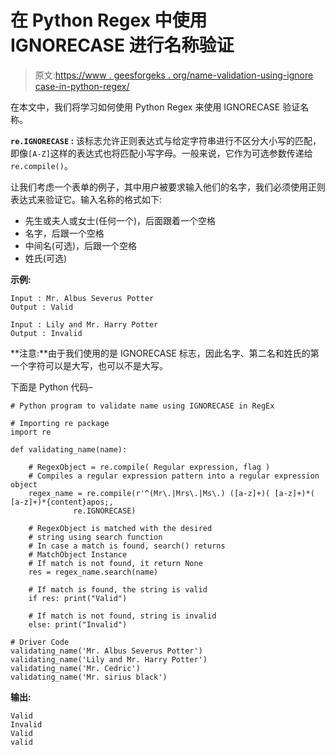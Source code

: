 # 在 Python Regex 中使用 IGNORECASE 进行名称验证

> 原文:[https://www . geesforgeks . org/name-validation-using-ignore case-in-python-regex/](https://www.geeksforgeeks.org/name-validation-using-ignorecase-in-python-regex/)

在本文中，我们将学习如何使用 Python Regex 来使用 IGNORECASE 验证名称。

**`re.IGNORECASE` :** 该标志允许正则表达式与给定字符串进行不区分大小写的匹配，即像`[A-Z]`这样的表达式也将匹配小写字母。一般来说，它作为可选参数传递给`re.compile()`。

让我们考虑一个表单的例子，其中用户被要求输入他们的名字，我们必须使用正则表达式来验证它。输入名称的格式如下:

*   先生或夫人或女士(任何一个)，后面跟着一个空格
*   名字，后跟一个空格
*   中间名(可选)，后跟一个空格
*   姓氏(可选)

**示例:**

```
Input : Mr. Albus Severus Potter 
Output : Valid

Input : Lily and Mr. Harry Potter
Output : Invalid
```

**注意:**由于我们使用的是 IGNORECASE 标志，因此名字、第二名和姓氏的第一个字符可以是大写，也可以不是大写。

下面是 Python 代码–

```
# Python program to validate name using IGNORECASE in RegEx

# Importing re package
import re

def validating_name(name):

    # RegexObject = re.compile( Regular expression, flag )
    # Compiles a regular expression pattern into a regular expression object
    regex_name = re.compile(r'^(Mr\.|Mrs\.|Ms\.) ([a-z]+)( [a-z]+)*( [a-z]+)*{content}apos;, 
              re.IGNORECASE)

    # RegexObject is matched with the desired 
    # string using search function
    # In case a match is found, search() returns
    # MatchObject Instance
    # If match is not found, it return None
    res = regex_name.search(name)

    # If match is found, the string is valid
    if res: print("Valid")

    # If match is not found, string is invalid
    else: print("Invalid")

# Driver Code
validating_name('Mr. Albus Severus Potter')
validating_name('Lily and Mr. Harry Potter')
validating_name('Mr. Cedric')
validating_name('Mr. sirius black')
```

**输出:**

```
Valid
Invalid
Valid
valid

```